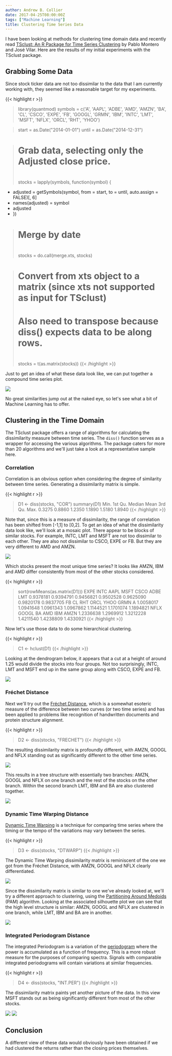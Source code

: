 ```yaml
---
author: Andrew B. Collier
date: 2017-04-25T08:00:00Z
tags: ["Machine Learning"]
title: Clustering Time Series Data
---
```


I have been looking at methods for clustering time domain data and recently read [TSclust: An R Package for Time Series Clustering](http://www.jstatsoft.org/v62/i01/paper) by Pablo Montero and José Vilar. Here are the results of my initial experiments with the TSclust package.

<!--more-->

## Grabbing Some Data

Since stock ticker data are not too dissimilar to the data that I am currently working with, they seemed like a reasonable target for my experiments.

{{< highlight r >}}
> library(quantmod)
> symbols = c('A', 'AAPL', 'ADBE', 'AMD', 'AMZN', 'BA', 'CL', 'CSCO', 'EXPE', 'FB',
  'GOOGL', 'GRMN', 'IBM', 'INTC', 'LMT', 'MSFT', 'NFLX', 'ORCL', 'RHT', 'YHOO')

> start = as.Date("2014-01-01")
> until = as.Date("2014-12-31")

> # Grab data, selecting only the Adjusted close price.
> #
> stocks = lapply(symbols, function(symbol) {
+   adjusted = getSymbols(symbol, from = start, to = until, auto.assign = FALSE)[, 6]
+   names(adjusted) = symbol
+   adjusted
+ })

> # Merge by date
> #
> stocks = do.call(merge.xts, stocks)

> # Convert from xts object to a matrix (since xts not supported as input for TSclust)
> # Also need to transpose because diss() expects data to be along rows.
> #
> stocks = t(as.matrix(stocks))
{{< /highlight >}}

Just to get an idea of what these data look like, we can put together a compound time series plot.

<img src="/img/2015/03/facets-adj-close.png">

No great similarities jump out at the naked eye, so let's see what a bit of Machine Learning has to offer.

## Clustering in the Time Domain

The TSclust package offers a range of algorithms for calculating the dissimilarity measure between time series. The `diss()` function serves as a wrapper for accessing the various algorithms. The package caters for more than 20 algorithms and we'll just take a look at a representative sample here.

### Correlation

Correlation is an obvious option when considering the degree of similarity between time series. Generating a dissimilarity matrix is simple.

{{< highlight r >}}
> D1 <- diss(stocks, "COR")
> summary(D1)
   Min. 1st Qu.  Median    Mean 3rd Qu.    Max. 
 0.3275  0.8860  1.2350  1.1890  1.5180  1.8940 
{{< /highlight >}}

Note that, since this is a measure of dissimilarity, the range of correlation has been shifted from [-1,1] to [0,2]. To get an idea of what the dissimilarity data look like, we'll look at a mosaic plot. There appear to be blocks of similar stocks. For example, INTC, LMT and MSFT are not too dissimilar to each other. They are also not dissimilar to CSCO, EXPE or FB. But they are very different to AMD and AMZN.

<img src="/img/2015/03/tile-COR.png">

Which stocks present the most unique time series? It looks like AMZN, IBM and AMD differ consistently from most of the other stocks considered.

{{< highlight r >}}
> sort(rowMeans(as.matrix(D1)))
     EXPE      INTC      AAPL      MSFT      CSCO      ADBE       LMT 
0.9378181 0.9394791 0.9456821 0.9502528 0.9625090 0.9820178 0.9837705 
       FB        CL       RHT      ORCL      YHOO      GRMN         A 
1.0058017 1.0941648 1.0961343 1.0967862 1.1144521 1.1701074 1.1894821 
     NFLX     GOOGL        BA       AMD       IBM      AMZN 
1.2336638 1.2969912 1.3212228 1.4211540 1.4238809 1.4330921 
{{< /highlight >}}

Now let's use those data to do some hierarchical clustering.

{{< highlight r >}}
> C1 <- hclust(D1)
{{< /highlight >}}

Looking at the dendrogram below, it appears that a cut at a height of around 1.25 would divide the stocks into four groups. Not too surprisingly, INTC, LMT and MSFT end up in the same group along with CSCO, EXPE and FB.

<img src="/img/2015/03/tree-COR.png">

### Fréchet Distance

Next we'll try out the [Fréchet Distance](http://en.wikipedia.org/wiki/Fr%C3%A9chet_distance), which is a somewhat esoteric measure of the difference between two curves (or two time series) and has been applied to problems like recognition of handwritten documents and protein structure alignment.

{{< highlight r >}}
> D2 <- diss(stocks, "FRECHET")
{{< /highlight >}}

The resulting dissimilarity matrix is profoundly different, with AMZN, GOOGL and NFLX standing out as significantly different to the other time series.

<img src="/img/2015/03/tile-FRECHET.png">

This results in a tree structure with essentially two branches: AMZN, GOOGL and NFLX on one branch and the rest of the stocks on the other branch. Within the second branch LMT, IBM and BA are also clustered together.

<img src="/img/2015/03/tree-FRECHET.png">

### Dynamic Time Warping Distance

[Dynamic Time Warping](http://en.wikipedia.org/wiki/Dynamic_time_warping) is a technique for comparing time series where the timing or the tempo of the variations may vary between the series.

{{< highlight r >}}
> D3 <- diss(stocks, "DTWARP")
{{< /highlight >}}

The Dynamic Time Warping dissimilarity matrix is reminiscent of the one we got from the Fréchet Distance, with AMZN, GOOGL and NFLX clearly differentiated.

<img src="/img/2015/03/tile-DTWARP.png">

Since the dissimilarity matrix is similar to one we've already looked at, we'll try a different approach to clustering, using the [Partitioning Around Medoids](http://en.wikipedia.org/wiki/K-medoids) (PAM) algorithm. Looking at the associated silhouette plot we can see that the high level structure is similar: AMZN, GOOGL and NFLX are clustered in one branch, while LMT, IBM and BA are in another.

<img src="/img/2015/03/tree-DTWARP.png">

### Integrated Periodogram Distance

The integrated Periodogram is a variation of the [periodogram](http://en.wikipedia.org/wiki/Periodogram) where the power is accumulated as a function of frequency. This is a more robust measure for the purposes of comparing spectra. Signals with comparable integrated periodograms will contain variations at similar frequencies.

{{< highlight r >}}
> D4 <- diss(stocks, "INT.PER")
{{< /highlight >}}

The dissimilarity matrix paints yet another picture of the data. In this view MSFT stands out as being significantly different from most of the other stocks.

<img src="/img/2015/03/tile-INT.PER.png">

<img src="/img/2015/03/tree-INT.PER.png">

## Conclusion

A different view of these data would obviously have been obtained if we had clustered the returns rather than the closing prices themselves.

<!-- The code for this post is available [here](https://gist.github.com/DataWookie/3af150ef28a9f14fe3758d816810ae9f). -->
